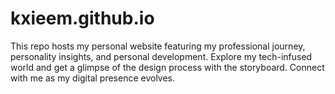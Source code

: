 # kxieem.github.io
This repo hosts my personal website featuring my professional journey, personality insights, and personal development. Explore my tech-infused world and get a glimpse of the design process with the storyboard. Connect with me as my digital presence evolves.
